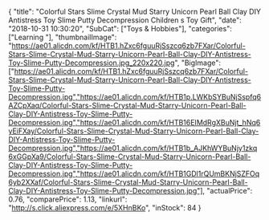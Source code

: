{
	"title": "Colorful Stars Slime Crystal Mud Starry Unicorn Pearl Ball Clay DIY Antistress Toy Slime Putty Decompression Children s Toy Gift",
	"date": "2018-10-31 10:30:20",
	"SubCat": ["Toys & Hobbies"],
	"categories": ["Learning "],
	"thumbnailImage": "https://ae01.alicdn.com/kf/HTB1.hZxc6fguuRjSszcq6zb7FXar/Colorful-Stars-Slime-Crystal-Mud-Starry-Unicorn-Pearl-Ball-Clay-DIY-Antistress-Toy-Slime-Putty-Decompression.jpg_220x220.jpg",
	"BigImage": ["https://ae01.alicdn.com/kf/HTB1.hZxc6fguuRjSszcq6zb7FXar/Colorful-Stars-Slime-Crystal-Mud-Starry-Unicorn-Pearl-Ball-Clay-DIY-Antistress-Toy-Slime-Putty-Decompression.jpg","https://ae01.alicdn.com/kf/HTB1p.LWKbSYBuNjSspfq6AZCpXaq/Colorful-Stars-Slime-Crystal-Mud-Starry-Unicorn-Pearl-Ball-Clay-DIY-Antistress-Toy-Slime-Putty-Decompression.jpg","https://ae01.alicdn.com/kf/HTB16EIMdRgXBuNjt_hNq6yEiFXay/Colorful-Stars-Slime-Crystal-Mud-Starry-Unicorn-Pearl-Ball-Clay-DIY-Antistress-Toy-Slime-Putty-Decompression.jpg","https://ae01.alicdn.com/kf/HTB1b_AJKhWYBuNjy1zkq6xGGpXa9/Colorful-Stars-Slime-Crystal-Mud-Starry-Unicorn-Pearl-Ball-Clay-DIY-Antistress-Toy-Slime-Putty-Decompression.jpg","https://ae01.alicdn.com/kf/HTB1GDl1rQUmBKNjSZFOq6yb2XXaf/Colorful-Stars-Slime-Crystal-Mud-Starry-Unicorn-Pearl-Ball-Clay-DIY-Antistress-Toy-Slime-Putty-Decompression.jpg"],
	"actualPrice": 0.76,
	"comparePrice": 1.13,
	"linkurl": "http://s.click.aliexpress.com/e/5XHnBKo",
	"inStock": 84
}
